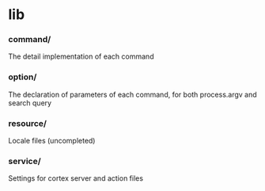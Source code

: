 # lib

### command/

The detail implementation of each command

### option/

The declaration of parameters of each command, for both process.argv and search query

### resource/

Locale files (uncompleted)

### service/

Settings for cortex server and action files